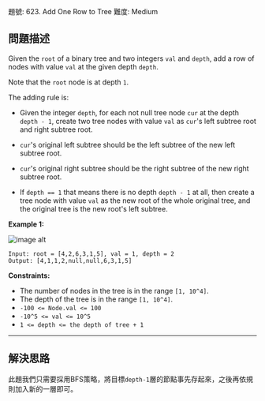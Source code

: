 題號: 623. Add One Row to Tree
難度: Medium

## 問題描述

Given the `root` of a binary tree and two integers `val` and `depth`, add a row of nodes with value `val` at the given depth `depth`.

Note that the `root` node is at depth `1`.

The adding rule is:

 - Given the integer `depth`, for each not null tree node `cur` at the depth `depth - 1`, create two tree nodes with value `val` as `cur`'s left subtree root and right subtree root.

- `cur`'s original left subtree should be the left subtree of the new left subtree root.

- `cur`'s original right subtree should be the right subtree of the new right subtree root.

- If `depth == 1` that means there is no depth `depth - 1` at all, then create a tree node with value `val` as the new root of the whole original tree, and the original tree is the new root's left subtree.

**Example 1:**

![image alt](https://assets.leetcode.com/uploads/2021/03/15/addrow-tree.jpg)

```
Input: root = [4,2,6,3,1,5], val = 1, depth = 2
Output: [4,1,1,2,null,null,6,3,1,5]
```


**Constraints:**

- The number of nodes in the tree is in the range `[1, 10^4]`.
- The depth of the tree is in the range `[1, 10^4]`.
- `-100 <= Node.val <= 100`
- `-10^5 <= val <= 10^5`
- `1 <= depth <= the depth of tree + 1`

---
## 解決思路

此題我們只需要採用BFS策略，將目標`depth-1`層的節點事先存起來，之後再依規則加入新的一層即可。


